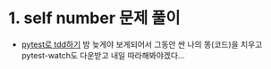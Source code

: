 # 1. self number 문제 풀이
- [pytest로 tdd하기](https://www.youtube.com/watch?v=Oy7JUEBSV-4&feature=youtu.be&fbclid=IwAR0tpfbWm3Hw4suYa9njVC7r-Z_pi0IKqpISgFpp3Q3tAE-edbKGz0D_aPA)
밤 늦게야 보게되어서 그동안 싼 나의 똥(코드)을 치우고 pytest-watch도 다운받고 내일 따라해봐야겠다...
